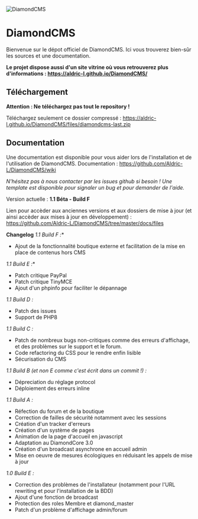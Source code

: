 ![DiamondCMS](https://aldric-l.github.io/DiamondCMS/img/logo.png)
# DiamondCMS


Bienvenue sur le dépot officiel de DiamondCMS.
Ici vous trouverez bien-sûr les sources et une documentation. 

**Le projet dispose aussi d'un site vitrine où vous retrouverez plus d'informations : https://aldric-l.github.io/DiamondCMS/**

## Téléchargement


**Attention : Ne téléchargez pas tout le repository !**

Téléchargez seulement ce dossier compressé : https://aldric-l.github.io/DiamondCMS/files/diamondcms-last.zip


## Documentation

Une documentation est disponible pour vous aider lors de l'installation et de l'utilisation de DiamondCMS.
Documentation : https://github.com/Aldric-L/DiamondCMS/wiki


*N'hésitez pas à nous contacter par les issues github si besoin ! Une template est disponible pour signaler un bug et pour demander de l'aide.*

Version actuelle : **1.1 Béta - Build F**

Lien pour accèder aux anciennes versions et aux dossiers de mise à jour (et ainsi accèder aux mises à jour en développement) : https://github.com/Aldric-L/DiamondCMS/tree/master/docs/files


**Changelog**
*1.1 Build F :**
- Ajout de la fonctionnalité boutique externe et facilitation de la mise en place de contenus hors CMS

*1.1 Build E :**
- Patch critique PayPal
- Patch critique TinyMCE
- Ajout d'un phpinfo pour faciliter le dépannage

*1.1 Build D :*
- Patch des issues
- Support de PHP8

*1.1 Build C :*
- Patch de nombreux bugs non-critiques comme des erreurs d'affichage, et des problèmes sur le support et le forum.
- Code refactoring du CSS pour le rendre enfin lisible
- Sécurisation du CMS

*1.1 Build B (et non E comme c'est écrit dans un commit !) :*
- Dépreciation du réglage protocol
- Déploiement des erreurs inline

*1.1 Build A :*
- Réfection du forum et de la boutique
- Correction de failles de sécurité notamment avec les sessions
- Création d'un tracker d'erreurs
- Création d'un système de pages
- Animation de la page d'accueil en javascript
- Adaptation au DiamondCore 3.0
- Création d'un broadcast asynchrone en accueil admin
- Mise en oeuvre de mesures écologiques en réduisant les appels de mise à jour


*1.0 Build E :*
* Correction des problèmes de l'installateur (notamment pour l'URL rewriting et pour l'installation de la BDD)
* Ajout d'une fonction de broadcast
* Protection des roles Membre et diamond_master
* Patch d'un problème d'affichage admin/forum
